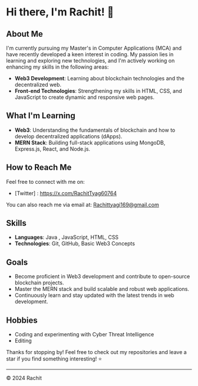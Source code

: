 # Hi there, I'm Rachit! 👋

## About Me
I'm currently pursuing my Master's in Computer Applications (MCA) and have recently developed a keen interest in coding. My passion lies in learning and exploring new technologies, and I'm actively working on enhancing my skills in the following areas:

- **Web3 Development**: Learning about blockchain technologies and the decentralized web.
- **Front-end Technologies**: Strengthening my skills in HTML, CSS, and JavaScript to create dynamic and responsive web pages.

## What I'm Learning
- **Web3**: Understanding the fundamentals of blockchain and how to develop decentralized applications (dApps).
- **MERN Stack**: Building full-stack applications using MongoDB, Express.js, React, and Node.js.

## How to Reach Me
Feel free to connect with me on:
- [Twitter] : https://x.com/RachitTyag60764

You can also reach me via email at: Rachittyagi169@gmail.com

## Skills
- **Languages**: Java , JavaScript, HTML, CSS
- **Technologies**: Git, GitHub, Basic Web3 Concepts

## Goals
- Become proficient in Web3 development and contribute to open-source blockchain projects.
- Master the MERN stack and build scalable and robust web applications.
- Continuously learn and stay updated with the latest trends in web development.

## Hobbies
- Coding and experimenting with Cyber Threat Intelligence
- Editing 


Thanks for stopping by! Feel free to check out my repositories and leave a star if you find something interesting! ⭐

---
© 2024 Rachit
